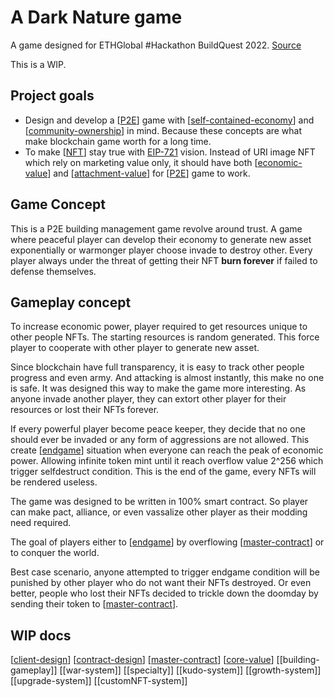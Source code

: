 # A Dark Nature game

A game designed for ETHGlobal #Hackathon BuildQuest 2022. [Source](https://github.com/VAD37/the-dark-forest)

This is a WIP.

## Project goals

- Design and develop a [[P2E]] game with [[self-contained-economy]] and [[community-ownership]] in mind. Because these concepts are what make blockchain game worth for a long time.
- To make [[NFT]] stay true with [EIP-721](https://eips.ethereum.org/EIPS/eip-721) vision. Instead of URI image NFT which rely on marketing value only, it should have both [[economic-value]] and [[attachment-value]] for [[P2E]] game to work.

## Game Concept

This is a P2E building management game revolve around trust. A game where peaceful player can develop their economy to generate new asset exponentially or warmonger player choose invade to destroy other. Every player always under the threat of getting their NFT **burn forever** if failed to defense themselves.

## Gameplay concept

To increase economic power, player required to get resources unique to other people NFTs. The starting resources is random generated. This force player to cooperate with other player to generate new asset.

Since blockchain have full transparency, it is easy to track other people progress and even army. And attacking is almost instantly, this make no one is safe. It was designed this way to make the game more interesting. As anyone invade another player, they can extort other player for their resources or lost their NFTs forever.

If every powerful player become peace keeper, they decide that no one should ever be invaded or any form of aggressions are not allowed. This create [[endgame]] situation when everyone can reach the peak of economic power. Allowing infinite token mint until it reach overflow value 2^256 which trigger selfdestruct condition. This is the end of the game, every NFTs will be rendered useless.

The game was designed to be written in 100% smart contract. So player can make pact, alliance, or even vassalize other player as their modding need required.

The goal of players either to [[endgame]] by overflowing [[master-contract]] or to conquer the world.

Best case scenario, anyone attempted to trigger endgame condition will be punished by other player who do not want their NFTs destroyed. Or even better, people who lost their NFTs decided to trickle down the doomday by sending their token to [[master-contract]].

## WIP docs

[[client-design]]
[[contract-design]]
[[master-contract]]
[[core-value]]
[[building-gameplay]]
[[war-system]]
[[specialty]]
[[kudo-system]]
[[growth-system]]
[[upgrade-system]]
[[customNFT-system]]

[//begin]: # "Autogenerated link references for markdown compatibility"
[P2E]: references/P2E "Play To Earn"
[self-contained-economy]: references/self-contained-economy "self-contained-economy"
[community-ownership]: references/community-ownership "community-ownership"
[NFT]: references/NFT "NFT"
[economic-value]: references/economic-value "economic-value"
[attachment-value]: references/attachment-value "attachment-value"
[endgame]: references/endgame "endgame"
[master-contract]: references/master-contract "Master contract"
[client-design]: references/client-design "client design"
[contract-design]: references/contract-design "contract-design"
[core-value]: references/core-value "core value"
[//end]: # "Autogenerated link references"
